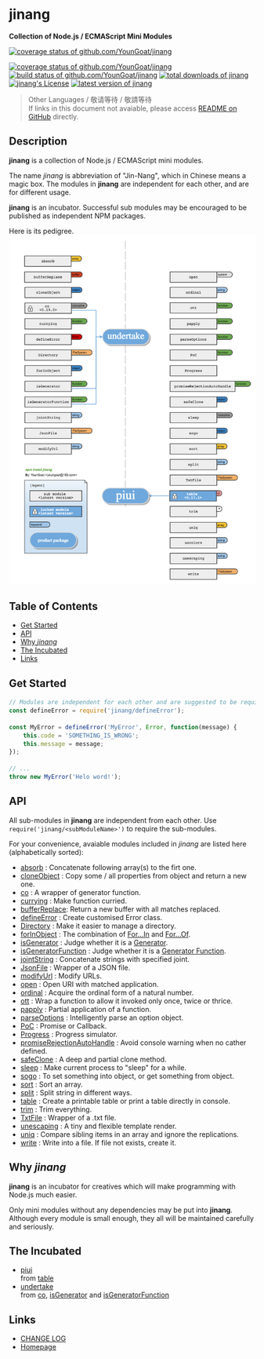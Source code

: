 #	jinang
__Collection of Node.js / ECMAScript Mini Modules__

[![coverage status of github.com/YounGoat/jinang](https://coveralls.io/repos/github/YounGoat/jinang/badge.svg?branch=master)](https://coveralls.io/github/YounGoat/jinang2?branch=master)

[![coverage status of github.com/YounGoat/jinang](https://img.shields.io/coveralls/YounGoat/jinang/master.svg)](https://coveralls.io/github/YounGoat/jinang2?branch=master)
[![build status of github.com/YounGoat/jinang](https://travis-ci.org/YounGoat/jinang.svg?branch=master)](https://travis-ci.org/YounGoat/jinang)
[![total downloads of jinang](https://img.shields.io/npm/dt/jinang.svg)](https://www.npmjs.com/package/jinang)
[![jinang's License](https://img.shields.io/npm/l/jinang.svg)](https://www.npmjs.com/package/jinang)
[![latest version of jinang](https://img.shields.io/npm/v/jinang.svg)](https://www.npmjs.com/package/jinang)

>	Other Languages / 敬请等待 / 敬請等待  
>	If links in this document not avaiable, please access [README on GitHub](https://github.com/YounGoat/jinang/blob/master/README.md) directly.

##  Description

__jinang__ is a collection of Node.js / ECMAScript mini modules.

The name *jinang* is abbreviation of "Jin-Nang", which in Chinese means a magic box. The modules in __jinang__ are independent for each other, and are for different usage.

__jinang__ is an incubator. Successful sub modules may be encouraged to be published as independent NPM packages.

Here is its pedigree.  
![jinang.pedigree](./docs/assets/jinang.pedigree.png)

##  Table of Contents

* [Get Started](#get-started)
* [API](#api)
* [Why *jinang*](#why-jinang)
* [The Incubated](#the-incubated)
* [Links](#links)

##	Get Started

```javascript
// Modules are independent for each other and are suggested to be required independently.
const defineError = require('jinang/defineError');

const MyError = defineError('MyError', Error, function(message) {
    this.code = 'SOMETHING_IS_WRONG';
    this.message = message;
});

// ...
throw new MyError('Helo word!');
```

##	API

All sub-modules in __jinang__ are independent from each other. Use `require('jinang/<subModuleName>')` to require the sub-modules.

For your convenience, avaiable modules included in *jinang* are listed here (alphabetically sorted):

*   [absorb](./docs/absorb.md) :
    Concatenate following array(s) to the firt one.
*   [cloneObject](./docs/cloneObject.md) :
    Copy some / all properties from object and return a new one.
*   [co](./docs/co.md) :
    A wrapper of generator function.
*   [currying](./docs/currying.md) :
    Make function curried.
*   [bufferReplace](./docs/bufferReplace.md):
    Return a new buffer with all matches replaced.
*   [defineError](./docs/defineError.md) :
    Create customised Error class.
*   [Directory](./docs/Directory.md) :
    Make it easier to manage a directory.
*   [forInObject](./docs/forInObject.md) :
    The combination of [For...In](https://developer.mozilla.org/en-US/docs/Web/JavaScript/Reference/Statements/for...in) and [For...Of](https://developer.mozilla.org/en-US/docs/Web/JavaScript/Reference/Statements/for...of).
*   [isGenerator](./docs/isGenerator.md) :
    Judge whether it is a [Generator](https://developer.mozilla.org/en-US/docs/Web/JavaScript/Reference/Global_Objects/Generator).
*   [isGeneratorFunction](./docs/isGeneratorFunction.md) :
    Judge whether it is a [Generator Function](https://developer.mozilla.org/en-US/docs/Web/JavaScript/Reference/Statements/function*).
*   [jointString](./docs/jointString.md) :
    Concatenate strings with specified joint.
*   [JsonFile](./docs/JsonFile.md) :
    Wrapper of a JSON file.
*   [modifyUrl](./docs/modifyUrl.md) :
    Modify URLs.
*   [open](./docs/open.md) :
    Open URI with matched application.
*   [ordinal](./docs/ordinal.md) :
    Acquire the ordinal form of a natural number.
*   [ott](./docs/ott.md) :
    Wrap a function to allow it invoked only once, twice or thrice.
*   [papply](./docs/papply.md) :
    Partial application of a function.
*   [parseOptions](./docs/parseOptions.md) :
    Intelligently parse an option object.
*   [PoC](./docs/PoC.md) :
    Promise or Callback.
*   [Progress](./docs/Progress.md) :
    Progress simulator.
*   [promiseRejectionAutoHandle](./docs/promiseRejectionAutoHandle.md) :
    Avoid console warning when no cather defined.
*   [safeClone](./docs/safeClone.md) :
    A deep and partial clone method.
*   [sleep](./docs/sleep.md) :
    Make current process to "sleep" for a while.
*   [sogo](./docs/sogo.md) :
    To set something into object, or get something from object.
*   [sort](./docs/sort.md) :
    Sort an array.
*   [split](./docs/split.md) :
    Split string in different ways.
*   [table](./docs/table.md) :
    Create a printable table or print a table directly in console. 
*   [trim](./docs/trim.md) :
    Trim everything.
*   [TxtFile](./docs/TxtFile.md) :
    Wrapper of a .txt file.
*   [unescaping](./docs/unescaping.md) :
    A tiny and flexible template render.
*   [uniq](./docs/uniq.md) :
    Compare sibling items in an array and ignore the replications.
*   [write](./docs/write.md) :
    Write into a file. If file not exists, create it.

##  Why *jinang*

__jinang__ is an incubator for creatives which will make programming with Node.js much easier. 

Only mini modules without any dependencies may be put into __jinang__. Although every module is small enough, they all will be maintained carefully and seriously.

##  The Incubated

*   [piui](https://www.npmjs.com/package/piui)  
    from [table](./docs/table.md)
*   [undertake](https://www.npmjs.com/package/undertake)  
    from [co](./docs/co.md), [isGenerator](./docs/isGenerator.md) and [isGeneratorFunction](./docs/isGeneratorFunction.md)

##  Links

*	[CHANGE LOG](./CHANGELOG.md)
*	[Homepage](https://github.com/YounGoat/jinang)
